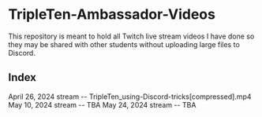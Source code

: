 # TripleTen-Ambassador-Videos

This repository is meant to hold all Twitch live stream videos I have done so they may be shared with other students without uploading large files to Discord.

## Index

April 26, 2024 stream -- TripleTen_using-Discord-tricks[compressed].mp4
May 10, 2024 stream -- TBA
May 24, 2024 stream -- TBA

